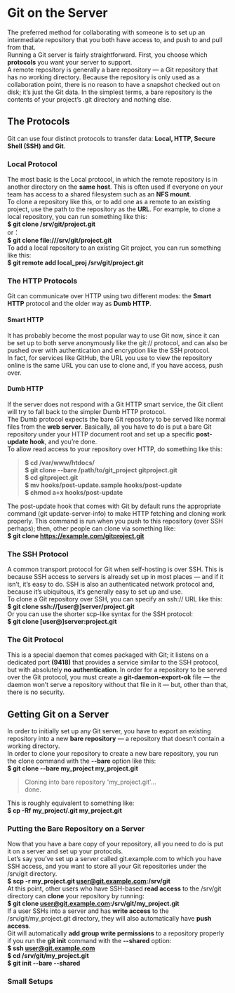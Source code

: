 # Git on the Server
The preferred method for collaborating with someone is to set up an intermediate repository that you both have access to, and push to and pull from that.    
Running a Git server is fairly straightforward. First, you choose which **protocols** you want your server to support.  
A remote repository is generally a bare repository — a Git repository that has no working directory. Because the repository is only used as a collaboration point, there is no reason to have a snapshot checked out on disk; it’s just the Git data. In the simplest terms, a bare repository is the contents of your project’s .git directory and nothing else.  
## The Protocols  
Git can use four distinct protocols to transfer data: **Local, HTTP, Secure Shell (SSH) and Git**.  
### Local Protocol  
The most basic is the Local protocol, in which the remote repository is in another directory on the **same host**. This is often used if everyone on your team has access to a shared filesystem such as an **NFS mount**.  
To clone a repository like this, or to add one as a remote to an existing project, use the path to the repository as the **URL**. For example, to clone a local repository, you can run something like this:  
**$ git clone /srv/git/project.git**  
or：  
**$ git clone file:///srv/git/project.git**  
To add a local repository to an existing Git project, you can run something like this:  
**$ git remote add local_proj /srv/git/project.git**  
### The HTTP Protocols  
Git can communicate over HTTP using two different modes: the **Smart HTTP** protocol and the older way as **Dumb HTTP**.  
#### Smart HTTP
It has probably become the most popular way to use Git now, since it can be set up to both serve anonymously like the git:// protocol, and can also be pushed over with authentication and encryption like the SSH protocol.  
In fact, for services like GitHub, the URL you use to view the repository online is the same URL you can use to clone and, if you have access, push over.  
#### Dumb HTTP  
If the server does not respond with a Git HTTP smart service, the Git client will try to fall back to the simpler Dumb HTTP protocol.  
The Dumb protocol expects the bare Git repository to be served like normal files from the **web server**. Basically, all you have to do is put a bare Git repository under your HTTP document root and set up a specific **post-update hook**, and you’re done.  
To allow read access to your repository over HTTP, do something like this:  
> **$ cd /var/www/htdocs/  
$ git clone --bare /path/to/git_project gitproject.git  
$ cd gitproject.git  
$ mv hooks/post-update.sample hooks/post-update  
$ chmod a+x hooks/post-update**  

The post-update hook that comes with Git by default runs the appropriate command (git update-server-info) to make HTTP fetching and cloning work properly. This command is run when you push to this repository (over SSH perhaps); then, other people can clone via something like:  
**$ git clone https://example.com/gitproject.git**  
### The SSH Protocol
A common transport protocol for Git when self-hosting is over SSH. This is because SSH access to servers is already set up in most places — and if it isn’t, it’s easy to do. SSH is also an authenticated network protocol and, because it’s ubiquitous, it’s generally easy to set up and use.  
To clone a Git repository over SSH, you can specify an ssh:// URL like this:  
**$ git clone ssh://[user@]server/project.git**  
Or you can use the shorter scp-like syntax for the SSH protocol:  
**$ git clone [user@]server:project.git**  
### The Git Protocol
This is a special daemon that comes packaged with Git; it listens on a dedicated port **(9418)** that provides a service similar to the SSH protocol, but with absolutely **no authentication**. In order for a repository to be served over the Git protocol, you must create a
**git-daemon-export-ok** file — the daemon won’t serve a repository without that file in it — but, other than that, there is no security.  

## Getting Git on a Server
In order to initially set up any Git server, you have to export an existing repository into a new **bare repository** — a repository that doesn’t contain a working directory.  
In order to clone your repository to create a new bare repository, you run the clone command with the **--bare** option like this:  
**$ git clone --bare my_project my_project.git**  
> Cloning into bare repository 'my_project.git'...  
> done.  

This is roughly equivalent to something like:  
**$ cp -Rf my_project/.git my_project.git**  
### Putting the Bare Repository on a Server  
Now that you have a bare copy of your repository, all you need to do is put it on a server and set up your protocols.  
Let’s say you’ve set up a server called git.example.com to which you have SSH access, and you want to store all your Git repositories under the /srv/git directory.  
**$ scp -r my_project.git user@git.example.com:/srv/git**  
At this point, other users who have SSH-based **read access** to the /srv/git directory can **clone** your repository by running:    
**$ git clone user@git.example.com:/srv/git/my_project.git**  
If a user SSHs into a server and has **write access** to the /srv/git/my_project.git directory, they will also automatically have **push access**.  
Git will automatically **add group write permissions** to a repository properly if you run the **git init** command with the **--shared** option:  
**$ ssh user@git.example.com  
$ cd /srv/git/my_project.git  
$ git init --bare --shared**  
### Small Setups
